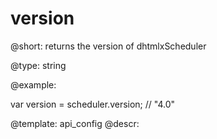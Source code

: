 version
=============

@short: returns the version of dhtmlxScheduler
	
@type: string

@example:

var version = scheduler.version; // "4.0"

@template:	api_config
@descr:

